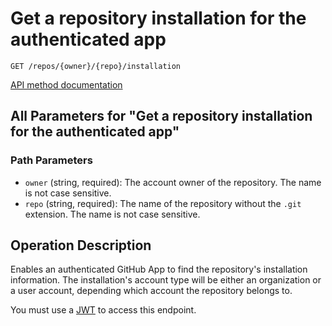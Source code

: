 # Get a repository installation for the authenticated app

`GET /repos/{owner}/{repo}/installation`

[API method documentation](https://docs.github.com/rest/apps/apps#get-a-repository-installation-for-the-authenticated-app)

## All Parameters for "Get a repository installation for the authenticated app"

### Path Parameters

- `owner` (string, required): The account owner of the repository. The name is not case sensitive.
- `repo` (string, required): The name of the repository without the `.git` extension. The name is not case sensitive.

## Operation Description

Enables an authenticated GitHub App to find the repository's installation information. The installation's account type will be either an organization or a user account, depending which account the repository belongs to.

You must use a [JWT](https://docs.github.com/apps/building-github-apps/authenticating-with-github-apps/#authenticating-as-a-github-app) to access this endpoint.
